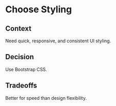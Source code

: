 # Choose Styling

## Context
Need quick, responsive, and consistent UI styling.

## Decision
Use Bootstrap CSS.

## Tradeoffs
Better for speed than design flexibility.
